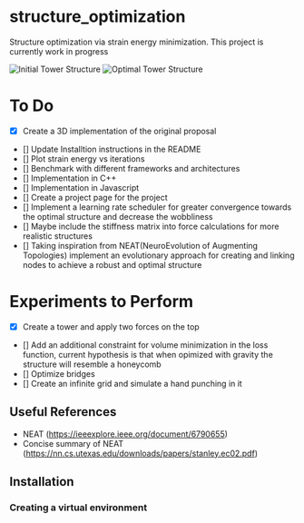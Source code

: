 # structure_optimization

Structure optimization via strain energy minimization. This project is currently work in progress

![Initial Tower Structure](./samples/init_tower.gif)
![Optimal Tower Structure](./samples/optim_tower.gif)

# To Do
- [x] Create a 3D implementation of the original proposal
- [] Update Installtion instructions in the README
- [] Plot strain energy vs iterations
- [] Benchmark with different frameworks and architectures
 - [] Implementation in C++
 - [] Implementation in Javascript
 - [] Create a project page for the project 
- [] Implement a learning rate scheduler for greater convergence towards the optimal structure and decrease the wobbliness
- [] Maybe include the stiffness matrix into force calculations for more realistic structures
- [] Taking inspiration from NEAT(NeuroEvolution of Augmenting Topologies) implement an evolutionary approach for creating and linking nodes to achieve a robust and optimal structure

# Experiments to Perform
- [x] Create a tower and apply two forces on the top
- [] Add an additional constraint for volume minimization in the loss function, current hypothesis is that when opimized with gravity the structure will resemble a honeycomb
- [] Optimize bridges
- [] Create an infinite grid and simulate a hand punching in it

## Useful References
- NEAT (https://ieeexplore.ieee.org/document/6790655)
- Concise summary of NEAT (https://nn.cs.utexas.edu/downloads/papers/stanley.ec02.pdf)

## Installation

### Creating a virtual environment
